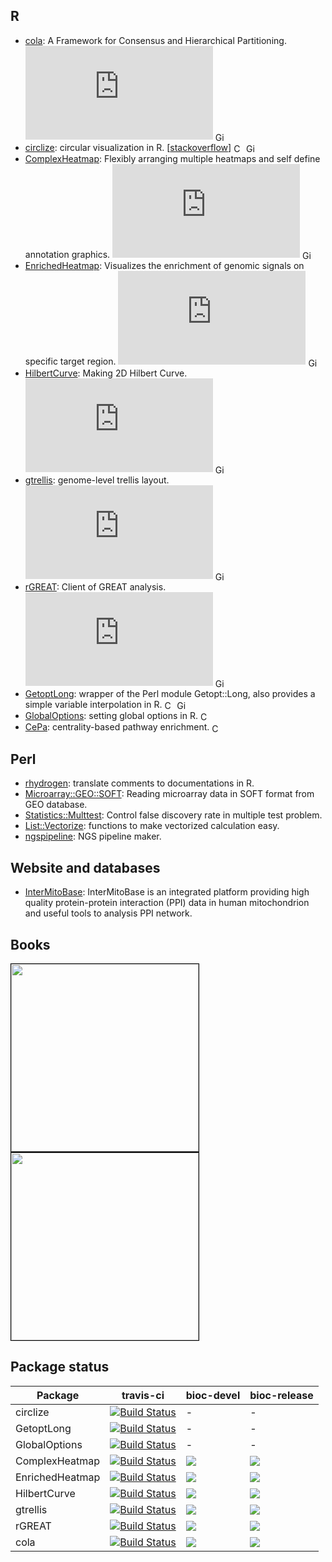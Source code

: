<style>
li img {
    height: 16px;
    vertical-align: middle;
}
</style>


## R

- [cola](http://bioconductor.org/packages/devel/bioc/html/cola.html): A Framework for Consensus and Hierarchical Partitioning. [![bioc](http://mcube.nju.edu.cn/cgi-bin/zuguanggu/bioc_download.pl?package=cola)](https://bioconductor.org/packages/stats/bioc/cola/) [![GitHub stars](https://img.shields.io/github/stars/jokergoo/cola.svg?style=social&label=Star)]()
- [circlize](https://cran.r-project.org/web/packages/circlize/index.html): circular visualization in R. [[stackoverflow](http://stackoverflow.com/questions/tagged/circlize)] [![CRAN](https://cranlogs.r-pkg.org/badges/grand-total/circlize)](https://cran.r-project.org/web/packages/circlize/index.html) [![GitHub stars](https://img.shields.io/github/stars/jokergoo/circlize.svg?style=social&label=Star)]()
- [ComplexHeatmap](http://bioconductor.org/packages/devel/bioc/html/ComplexHeatmap.html): Flexibly arranging multiple heatmaps and self define annotation graphics. [![bioc](http://mcube.nju.edu.cn/cgi-bin/zuguanggu/bioc_download.pl?package=ComplexHeatmap)](https://bioconductor.org/packages/stats/bioc/ComplexHeatmap/) [![GitHub stars](https://img.shields.io/github/stars/jokergoo/ComplexHeatmap.svg?style=social&label=Star)]()
- [EnrichedHeatmap](http://bioconductor.org/packages/devel/bioc/html/EnrichedHeatmap.html): Visualizes the enrichment of genomic signals on specific target region. [![bioc](http://mcube.nju.edu.cn/cgi-bin/zuguanggu/bioc_download.pl?package=EnrichedHeatmap)](https://bioconductor.org/packages/stats/bioc/EnrichedHeatmap/) [![GitHub stars](https://img.shields.io/github/stars/jokergoo/EnrichedHeatmap.svg?style=social&label=Star)]()
- [HilbertCurve](http://bioconductor.org/packages/devel/bioc/html/HilbertCurve.html): Making 2D Hilbert Curve. [![bioc](http://mcube.nju.edu.cn/cgi-bin/zuguanggu/bioc_download.pl?package=HilbertCurve)](https://bioconductor.org/packages/stats/bioc/HilbertCurve/) [![GitHub stars](https://img.shields.io/github/stars/jokergoo/HilbertCurve.svg?style=social&label=Star)]()
- [gtrellis](http://bioconductor.org/packages/devel/bioc/html/gtrellis.html): genome-level trellis layout. [![bioc](http://mcube.nju.edu.cn/cgi-bin/zuguanggu/bioc_download.pl?package=gtrellis)](https://bioconductor.org/packages/stats/bioc/gtrellis/) [![GitHub stars](https://img.shields.io/github/stars/jokergoo/gtrellis.svg?style=social&label=Star)]()
- [rGREAT](http://bioconductor.org/packages/devel/bioc/html/rGREAT.html): Client of GREAT analysis. [![bioc](http://mcube.nju.edu.cn/cgi-bin/zuguanggu/bioc_download.pl?package=rGREAT)](https://bioconductor.org/packages/stats/bioc/rGREAT/) [![GitHub stars](https://img.shields.io/github/stars/jokergoo/rGREAT.svg?style=social&label=Star)]()
- [GetoptLong](https://cran.r-project.org/web/packages/GetoptLong/index.html): wrapper of the Perl module Getopt::Long, also provides a simple variable interpolation in R. [![CRAN](https://cranlogs.r-pkg.org/badges/grand-total/GetoptLong)](https://cran.r-project.org/web/packages/GetoptLong/index.html) [![GitHub stars](https://img.shields.io/github/stars/jokergoo/GetoptLong.svg?style=social&label=Star)]()
- [GlobalOptions](https://cran.r-project.org/web/packages/GlobalOptions/index.html): setting global options in R. [![CRAN](https://cranlogs.r-pkg.org/badges/grand-total/GlobalOptions)](https://cran.r-project.org/web/packages/GlobalOptions/index.html) 
- [CePa](https://cran.r-project.org/web/packages/CePa/index.html): centrality-based pathway enrichment. [![CRAN](https://cranlogs.r-pkg.org/badges/grand-total/CePa)](https://cran.r-project.org/web/packages/CePa/index.html) 


## Perl

- [rhydrogen](https://github.com/jokergoo/rhydrogen): translate comments to documentations in R.
- [Microarray::GEO::SOFT](https://metacpan.org/pod/Microarray::GEO::SOFT): Reading microarray data in SOFT format from GEO database.
- [Statistics::Multtest](https://metacpan.org/pod/Statistics::Multtest): Control false discovery rate in multiple test problem.
- [List::Vectorize](https://metacpan.org/pod/List::Vectorize): functions to make vectorized calculation easy.
- [ngspipeline](https://github.com/jokergoo/ngspipeline): NGS pipeline maker.

## Website and databases

- [InterMitoBase](http://mcube.nju.edu.cn/cgi-bin/intermitobase/home.pl): InterMitoBase is an integrated platform providing high quality protein-protein interaction (PPI) data in human mitochondrion and useful tools to analysis PPI network.

## Books

<img src="https://camo.githubusercontent.com/73dcce96d7f1efac8c644bfe56e7b1987d12d3fd/68747470733a2f2f6a6f6b6572676f6f2e6769746875622e696f2f636972636c697a655f626f6f6b2f626f6f6b2f696d616765732f636972636c697a655f636f7665722e6a7067" style="border:1px solid black; width:300px"/>
<img src="https://camo.githubusercontent.com/be2e172a000f3c8e661c1efaa85ed43f6e70c3b1/68747470733a2f2f6a6f6b6572676f6f2e6769746875622e696f2f436f6d706c6578486561746d61702d7265666572656e63652f626f6f6b2f636f6d706c6578686561746d61702d636f7665722e6a7067" style="border:1px solid black; width:300px"/>

## Package status

Package | travis-ci | bioc-devel | bioc-release
------- | --------- | ---------- | ------------
circlize | [![Build Status](https://travis-ci.org/jokergoo/circlize.svg)](https://travis-ci.org/jokergoo/circlize) | - | -
GetoptLong | [![Build Status](https://travis-ci.org/jokergoo/GetoptLong.svg)](https://travis-ci.org/jokergoo/GetoptLong) | - | -
GlobalOptions | [![Build Status](https://travis-ci.org/jokergoo/GlobalOptions.svg)](https://travis-ci.org/jokergoo/GlobalOptions) | - | -
ComplexHeatmap | [![Build Status](https://travis-ci.org/jokergoo/ComplexHeatmap.svg)](https://travis-ci.org/jokergoo/ComplexHeatmap) | [![](http://bioconductor.org/shields/build/devel/bioc/ComplexHeatmap.svg)](http://bioconductor.org/checkResults/devel/bioc-LATEST/ComplexHeatmap/) | [![](http://bioconductor.org/shields/build/release/bioc/ComplexHeatmap.svg)](http://bioconductor.org/checkResults/release/bioc-LATEST/ComplexHeatmap/) 
EnrichedHeatmap | [![Build Status](https://travis-ci.org/jokergoo/EnrichedHeatmap.svg)](https://travis-ci.org/jokergoo/EnrichedHeatmap) | [![](http://bioconductor.org/shields/build/devel/bioc/EnrichedHeatmap.svg)](http://bioconductor.org/checkResults/devel/bioc-LATEST/EnrichedHeatmap/) | [![](http://bioconductor.org/shields/build/release/bioc/EnrichedHeatmap.svg)](http://bioconductor.org/checkResults/release/bioc-LATEST/EnrichedHeatmap/) 
HilbertCurve | [![Build Status](https://travis-ci.org/jokergoo/HilbertCurve.svg)](https://travis-ci.org/jokergoo/HilbertCurve) | [![](http://bioconductor.org/shields/build/devel/bioc/HilbertCurve.svg)](http://bioconductor.org/checkResults/devel/bioc-LATEST/HilbertCurve/) | [![](http://bioconductor.org/shields/build/release/bioc/HilbertCurve.svg)](http://bioconductor.org/checkResults/release/bioc-LATEST/HilbertCurve/) 
gtrellis | [![Build Status](https://travis-ci.org/jokergoo/gtrellis.svg)](https://travis-ci.org/jokergoo/gtrellis) | [![](http://bioconductor.org/shields/build/devel/bioc/gtrellis.svg)](http://bioconductor.org/checkResults/devel/bioc-LATEST/gtrellis/) | [![](http://bioconductor.org/shields/build/release/bioc/gtrellis.svg)](http://bioconductor.org/checkResults/release/bioc-LATEST/gtrellis/) 
rGREAT | [![Build Status](https://travis-ci.org/jokergoo/rGREAT.svg)](https://travis-ci.org/jokergoo/rGREAT) | [![](http://bioconductor.org/shields/build/devel/bioc/rGREAT.svg)](http://bioconductor.org/checkResults/devel/bioc-LATEST/rGREAT/) | [![](http://bioconductor.org/shields/build/release/bioc/rGREAT.svg)](http://bioconductor.org/checkResults/release/bioc-LATEST/rGREAT/) 
cola | [![Build Status](https://travis-ci.org/jokergoo/cola.svg)](https://travis-ci.org/jokergoo/cola) | [![](http://bioconductor.org/shields/build/devel/bioc/cola.svg)](http://bioconductor.org/checkResults/devel/bioc-LATEST/cola/) | [![](http://bioconductor.org/shields/build/release/bioc/cola.svg)](http://bioconductor.org/checkResults/release/bioc-LATEST/cola/) 



